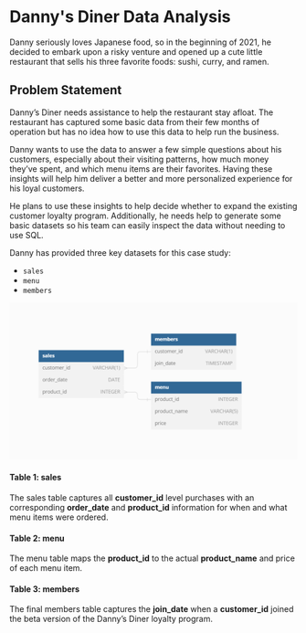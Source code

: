 # Danny's Diner Data Analysis

Danny seriously loves Japanese food, so in the beginning of 2021, he decided to embark upon a risky venture and opened up a cute little restaurant that sells his three favorite foods: sushi, curry, and ramen.

## Problem Statement

Danny’s Diner needs assistance to help the restaurant stay afloat. The restaurant has captured some basic data from their few months of operation but has no idea how to use this data to help run the business.

Danny wants to use the data to answer a few simple questions about his customers, especially about their visiting patterns, how much money they’ve spent, and which menu items are their favorites. Having these insights will help him deliver a better and more personalized experience for his loyal customers.

He plans to use these insights to help decide whether to expand the existing customer loyalty program. Additionally, he needs help to generate some basic datasets so his team can easily inspect the data without needing to use SQL.

Danny has provided three key datasets for this case study:

- `sales`
- `menu`
- `members`

![Danny's Diner](https://github.com/pranalpatil-pp17/dannys_dinner/blob/main/image.png)

#### Table 1: sales
The sales table captures all **customer_id** level purchases with an corresponding **order_date** and **product_id** information for when and what menu items were ordered.

#### Table 2: menu
The menu table maps the **product_id** to the actual **product_name** and price of each menu item.

#### Table 3: members
The final members table captures the **join_date** when a **customer_id** joined the beta version of the Danny’s Diner loyalty program.

